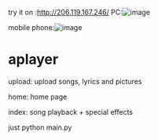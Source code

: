 try it on :http://206.119.167.246/
PC:![image](https://github.com/user-attachments/assets/2aa02f8f-28d9-42ef-ac35-cb7d95537d6a)


mobile phone:![image](https://github.com/user-attachments/assets/7f55fb38-0cf4-40ca-a66d-23a0d7de31d7)



# aplayer
upload: upload songs, lyrics and pictures

home: home page

index: song playback + special effects

just python main.py 
